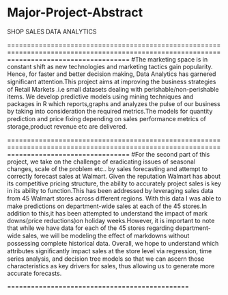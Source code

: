 # Major-Project-Abstract

SHOP SALES DATA ANALYTICS

===========================================================================================================================================
#The marketing space is in constant shift as new technologies and marketing tactics gain popularity. Hence, for faster and better decision making, Data Analytics has garnered signiﬁcant attention.This project aims at improving the business strategies of Retail Markets .i.e small datasets dealing with perishable/non-perishable items. We develop predictive models using mining techniques and packages in R which reports,graphs and analyzes the pulse of our business by taking into consideration the required metrics.The models for quantity prediction and price ﬁxing depending on sales performance metrics of storage,product revenue etc are delivered.

===========================================================================================================================================
#For the second part of this project, we take on the challenge of eradicating issues of seasonal changes, scale of the problem etc.. by sales forecasting and attempt to correctly forecast sales at Walmart. Given the reputation Walmart has about its competitive pricing structure, the ability to accurately project sales is key in its ability to function.This has been addressed by leveraging sales data from 45 Walmart stores across diﬀerent regions. With this data I was able to make predictions on department-wide sales at each of the 45 stores.In addition to this,it has been attempted to understand the impact of mark downs(price reductions)on holiday weeks.However, it is important to note that while we have data for each of the 45 stores regarding department-wide sales, we will be modeling the eﬀect of markdowns without possessing complete historical data. Overall, we hope to understand which attributes signiﬁcantly impact sales at the store level via regression, time series analysis, and decision tree models so that we can ascern those characteristics as key drivers for sales, thus allowing us to generate more accurate forecasts.

==============================================


